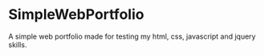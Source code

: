 SimpleWebPortfolio
==================

A simple web portfolio made for testing my html, css, javascript and jquery skills.
